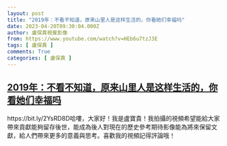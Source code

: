 ```yaml
---
layout: post
title: "2019年：不看不知道，原来山里人是这样生活的，你看她们幸福吗"
date: 2023-04-20T09:30:04.000Z
author: 盧保貴視覺影像
from: https://www.youtube.com/watch?v=HEb6u7tzJ3E
tags: [ 盧保貴 ]
comments: True
categories: [ 盧保貴 ]
---
```

<!--1681983004000-->
[2019年：不看不知道，原来山里人是这样生活的，你看她们幸福吗](https://www.youtube.com/watch?v=HEb6u7tzJ3E)
------

<div>
https://bit.ly/2YsRD8D哈嘍，大家好！我是盧寶貴！我拍攝的視頻希望能給大家帶來貢獻能夠留存後世，能成為後人對現在的歷史參考期待影像能為將來保留文獻，給人們帶來更多的意義與思考。喜歡我的視頻記得評論哦！
</div>
